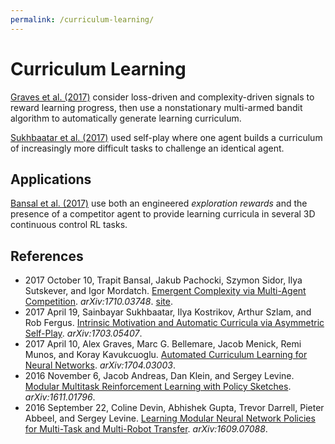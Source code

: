 ```yaml
---
permalink: /curriculum-learning/
---
```

# Curriculum Learning

[Graves et al. (2017)](https://arxiv.org/abs/1704.03003) consider loss-driven and complexity-driven signals to reward learning progress, then use a nonstationary multi-armed bandit algorithm to automatically generate learning curriculum.

[Sukhbaatar et al. (2017)](https://arxiv.org/abs/1703.05407) used self-play where one agent builds a curriculum of increasingly more difficult tasks to challenge an identical agent.

## Applications

[Bansal et al. (2017)](https://arxiv.org/abs/1710.03748) use both an engineered *exploration rewards* and the presence of a competitor agent to provide learning curricula in several 3D continuous control RL tasks.

## References

* 2017 October 10, Trapit Bansal, Jakub Pachocki, Szymon Sidor, Ilya Sutskever, and Igor Mordatch. [Emergent Complexity via Multi-Agent Competition](https://arxiv.org/abs/1710.03748). *arXiv:1710.03748*. [site](https://sites.google.com/view/multi-agent-competition).
* 2017 April 19, Sainbayar Sukhbaatar, Ilya Kostrikov, Arthur Szlam, and Rob Fergus. [Intrinsic Motivation and Automatic Curricula via Asymmetric Self-Play](https://arxiv.org/abs/1703.05407). *arXiv:1703.05407*.
* 2017 April 10, Alex Graves, Marc G. Bellemare, Jacob Menick, Remi Munos, and Koray Kavukcuoglu. [Automated Curriculum Learning for Neural Networks](https://arxiv.org/abs/1704.03003). *arXiv:1704.03003*.
* 2016 November 6, Jacob Andreas, Dan Klein, and Sergey Levine. [Modular Multitask Reinforcement Learning with Policy Sketches](https://arxiv.org/abs/1611.01796). *arXiv:1611.01796*.
* 2016 September 22, Coline Devin, Abhishek Gupta, Trevor Darrell, Pieter Abbeel, and Sergey Levine. [Learning Modular Neural Network Policies for Multi-Task and Multi-Robot Transfer](https://arxiv.org/abs/1609.07088). *arXiv:1609.07088*.

